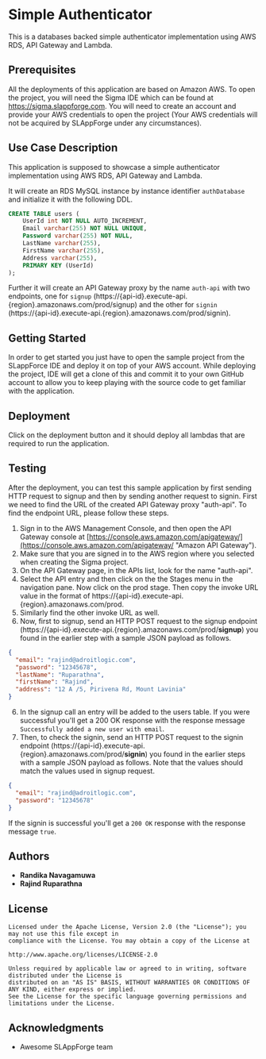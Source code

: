 # Simple Authenticator

This is a databases backed simple authenticator implementation using AWS RDS, API Gateway and Lambda.

## Prerequisites

All the deployments of this application are based on Amazon AWS. To open the project, you will need the Sigma IDE which can be found at https://sigma.slappforge.com. You will need to create an account and provide your AWS credentials to open the project (Your AWS credentials will not be acquired by SLAppForge under any circumstances).

## Use Case Description

This application is supposed to showcase a simple authenticator implementation using AWS RDS, API Gateway and Lambda.

It will create an RDS MySQL instance by instance identifier `authDatabase` and initialize it with the following DDL.
 
```sql
CREATE TABLE users (    
    UserId int NOT NULL AUTO_INCREMENT,
    Email varchar(255) NOT NULL UNIQUE,
    Password varchar(255) NOT NULL,
    LastName varchar(255),
    FirstName varchar(255),
    Address varchar(255),
    PRIMARY KEY (UserId)
);
```

Further it will create an API Gateway proxy by the name `auth-api` with two endpoints, one for `signup` (https://{api-id}.execute-api.{region}.amazonaws.com/prod/signup) and the other for `signin` (https://{api-id}.execute-api.{region}.amazonaws.com/prod/signin).

## Getting Started

In order to get started you just have to open the sample project from the SLappForce IDE and deploy it on top of your AWS account. While deploying the project, IDE will get a clone of this and commit it to your own GitHub account to allow you to keep playing with the source code to get familiar with the application.

## Deployment

Click on the deployment button and it should deploy all lambdas that are required to run the application.

## Testing

After the deployment, you can test this sample application by first sending HTTP request to signup and then by sending another request to signin. First we need to find the URL of the created API Gateway proxy "auth-api". To find the endpoint URL, please follow these steps.

1. Sign in to the AWS Management Console, and then open the API Gateway console at [https://console.aws.amazon.com/apigateway/](https://console.aws.amazon.com/apigateway/ "Amazon API Gateway").
2. Make sure that you are signed in to the AWS region where you selected when creating the Sigma project.
3. On the API Gateway page, in the APIs list, look for the name "auth-api".
4. Select the API entry and then click on the the Stages menu in the navigation pane. Now click on the prod stage. Then copy the invoke URL value in the format of https://{api-id}.execute-api.{region}.amazonaws.com/prod.
5. Similarly find the other invoke URL as well.
6. Now, first to signup, send an HTTP POST request to the signup endpoint (https://{api-id}.execute-api.{region}.amazonaws.com/prod/**signup**) you found in the earlier step with a sample JSON payload as follows.
```json
{
  "email": "rajind@adroitlogic.com",
  "password": "12345678",
  "lastName": "Ruparathna",
  "firstName": "Rajind",
  "address": "12 A /5, Pirivena Rd, Mount Lavinia"
}
```
6. In the signup call an entry will be added to the users table. If you were successful you'll get a 200 OK response with the response message `Successfully added a new user with email`.
7. Then, to check the signin, send an HTTP POST request to the signin endpoint (https://{api-id}.execute-api.{region}.amazonaws.com/prod/**signin**) you found in the earlier steps with a sample JSON payload as follows. Note that the values should match the values used in signup request.
```json
{
  "email": "rajind@adroitlogic.com",
  "password": "12345678"
}
```
If the signin is successful you'll get a `200 OK` response with the response message `true`.

## Authors

* **Randika Navagamuwa**
* **Rajind Ruparathna**

## License

```
Licensed under the Apache License, Version 2.0 (the "License"); you may not use this file except in 
compliance with the License. You may obtain a copy of the License at 

http://www.apache.org/licenses/LICENSE-2.0 

Unless required by applicable law or agreed to in writing, software distributed under the License is 
distributed on an "AS IS" BASIS, WITHOUT WARRANTIES OR CONDITIONS OF ANY KIND, either express or implied. 
See the License for the specific language governing permissions and limitations under the License. 
```

## Acknowledgments

* Awesome SLAppForge team
